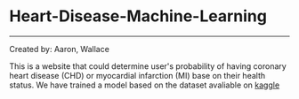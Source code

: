 # Heart-Disease-Machine-Learning
---
Created by: Aaron, Wallace

This is a website that could determine user's probability of having coronary heart disease (CHD) or myocardial infarction (MI) base on their health status.
We have trained a model based on the dataset avaliable on [kaggle](https://www.kaggle.com/datasets/kamilpytlak/personal-key-indicators-of-heart-disease) 
